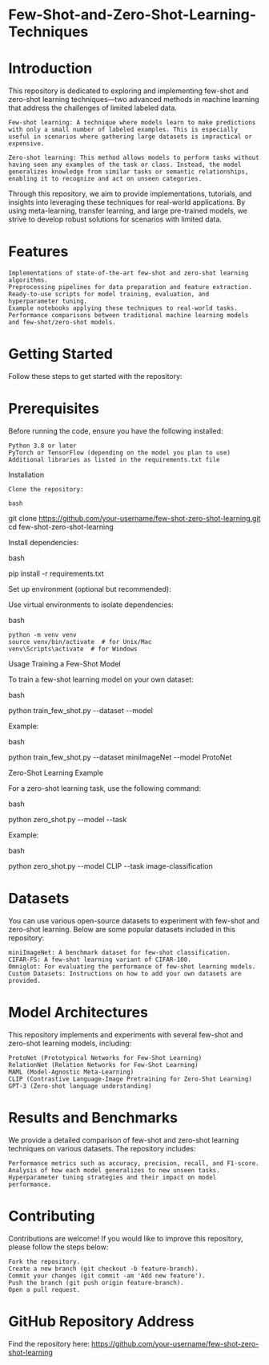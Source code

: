 # Few-Shot-and-Zero-Shot-Learning-Techniques

# Introduction

This repository is dedicated to exploring and implementing few-shot and zero-shot learning techniques—two advanced methods in machine learning that address the challenges of limited labeled data.

    Few-shot learning: A technique where models learn to make predictions with only a small number of labeled examples. This is especially useful in scenarios where gathering large datasets is impractical or expensive.

    Zero-shot learning: This method allows models to perform tasks without having seen any examples of the task or class. Instead, the model generalizes knowledge from similar tasks or semantic relationships, enabling it to recognize and act on unseen categories.

Through this repository, we aim to provide implementations, tutorials, and insights into leveraging these techniques for real-world applications. By using meta-learning, transfer learning, and large pre-trained models, we strive to develop robust solutions for scenarios with limited data.

# Features

    Implementations of state-of-the-art few-shot and zero-shot learning algorithms.
    Preprocessing pipelines for data preparation and feature extraction.
    Ready-to-use scripts for model training, evaluation, and hyperparameter tuning.
    Example notebooks applying these techniques to real-world tasks.
    Performance comparisons between traditional machine learning models and few-shot/zero-shot models.

# Getting Started

Follow these steps to get started with the repository:

# Prerequisites

Before running the code, ensure you have the following installed:

    Python 3.8 or later
    PyTorch or TensorFlow (depending on the model you plan to use)
    Additional libraries as listed in the requirements.txt file
Installation

    Clone the repository:

    bash

git clone https://github.com/your-username/few-shot-zero-shot-learning.git
cd few-shot-zero-shot-learning

Install dependencies:

bash

pip install -r requirements.txt

Set up environment (optional but recommended):

Use virtual environments to isolate dependencies:

bash

    python -m venv venv
    source venv/bin/activate  # for Unix/Mac
    venv\Scripts\activate  # for Windows

Usage
Training a Few-Shot Model

To train a few-shot learning model on your own dataset:

bash

python train_few_shot.py --dataset <your-dataset> --model <model-name>

Example:

bash

python train_few_shot.py --dataset miniImageNet --model ProtoNet

Zero-Shot Learning Example

For a zero-shot learning task, use the following command:

bash

python zero_shot.py --model <model-name> --task <task-name>

Example:

bash

python zero_shot.py --model CLIP --task image-classification

# Datasets

You can use various open-source datasets to experiment with few-shot and zero-shot learning. Below are some popular datasets included in this repository:

    miniImageNet: A benchmark dataset for few-shot classification.
    CIFAR-FS: A few-shot learning variant of CIFAR-100.
    Omniglot: For evaluating the performance of few-shot learning models.
    Custom Datasets: Instructions on how to add your own datasets are provided.

# Model Architectures

This repository implements and experiments with several few-shot and zero-shot learning models, including:

    ProtoNet (Prototypical Networks for Few-Shot Learning)
    RelationNet (Relation Networks for Few-Shot Learning)
    MAML (Model-Agnostic Meta-Learning)
    CLIP (Contrastive Language-Image Pretraining for Zero-Shot Learning)
    GPT-3 (Zero-shot language understanding)

# Results and Benchmarks

We provide a detailed comparison of few-shot and zero-shot learning techniques on various datasets. The repository includes:

    Performance metrics such as accuracy, precision, recall, and F1-score.
    Analysis of how each model generalizes to new unseen tasks.
    Hyperparameter tuning strategies and their impact on model performance.

# Contributing

Contributions are welcome! If you would like to improve this repository, please follow the steps below:

    Fork the repository.
    Create a new branch (git checkout -b feature-branch).
    Commit your changes (git commit -am 'Add new feature').
    Push the branch (git push origin feature-branch).
    Open a pull request.

# GitHub Repository Address

Find the repository here:
https://github.com/your-username/few-shot-zero-shot-learning

